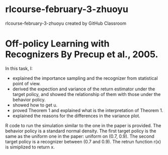 # rlcourse-february-3-zhuoyu
rlcourse-february-3-zhuoyu created by GitHub Classroom

# Off-policy Learning with Recognizers By Precup et al., 2005.

In this task, I:
- explained the importance sampling and the recognizer from statistical point of view. 
- derived the expection and variance of the return estimator under the target policy, and showed the relationship of them with those under the behavior policy.
- showed how to get u.
- proved Theorem 1 and explained what is the interpretation of Theorem 1.
- explained the reasons for the differences in the variance plot.

R code to run the simulation similar to the one in the paper is provided. The behavior policy is a standard normal density. The first target policy is the same as the uniform one in the paper: uniform on (0.7, 0.9). The second target policy is a recognizer between (0.7 and 0.9). The retrun function r(x) is simiplized to return x.
